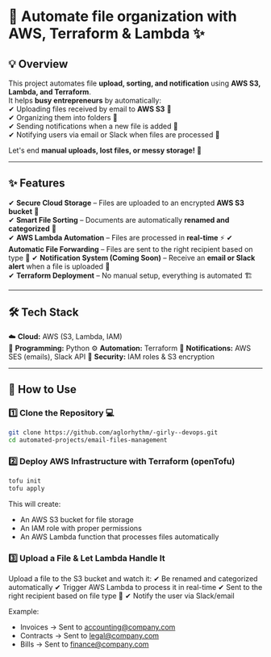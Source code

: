 # 🌸 Automate file organization with AWS, Terraform & Lambda ✨  

## 💡 Overview  
This project automates file **upload, sorting, and notification** using **AWS S3, Lambda, and Terraform**.  
It helps **busy entrepreneurs** by automatically:  
✔ Uploading files received by email to **AWS S3** 📂  
✔ Organizing them into folders 📑  
✔ Sending notifications when a new file is added 📩  
✔ Notifying users via email or Slack when files are processed 📩  

Let's end **manual uploads, lost files, or messy storage!** 🚀  

---

## ✨ Features  
✔ **Secure Cloud Storage** – Files are uploaded to an encrypted **AWS S3 bucket** 🔐  
✔ **Smart File Sorting** – Documents are automatically **renamed and categorized** 💾  
✔ **AWS Lambda Automation** – Files are processed in **real-time** ⚡
✔ **Automatic File Forwarding** – Files are sent to the right recipient based on type 📨 
✔ **Notification System (Coming Soon)** – Receive an **email or Slack alert** when a file is uploaded 🔔  
✔ **Terraform Deployment** – No manual setup, everything is automated 🏗️  

---

## 🛠️ Tech Stack  
☁️ **Cloud:** AWS (S3, Lambda, IAM)  
🐍 **Programming:** Python
⚙️ **Automation:** Terraform 
📩 **Notifications:** AWS SES (emails), Slack API 
🔐 **Security:** IAM roles & S3 encryption  

---

## 🚀 How to Use  

### 1️⃣ Clone the Repository 💻  
```bash
git clone https://github.com/aglorhythm/-girly--devops.git
cd automated-projects/email-files-management
```

### 2️⃣ Deploy AWS Infrastructure with Terraform (openTofu)  
```bash
tofu init
tofu apply
```

This will create: 
- An AWS S3 bucket for file storage
- An IAM role with proper permissions
- An AWS Lambda function that processes files automatically

### 3️⃣ Upload a File & Let Lambda Handle It   

Upload a file to the S3 bucket and watch it:
✔ Be renamed and categorized automatically
✔ Trigger AWS Lambda to process it in real-time
✔ Sent to the right recipient based on file type 📩
✔ Notify the user via Slack/email

Example:

- Invoices → Sent to accounting@company.com
- Contracts → Sent to legal@company.com
- Bills → Sent to finance@company.com